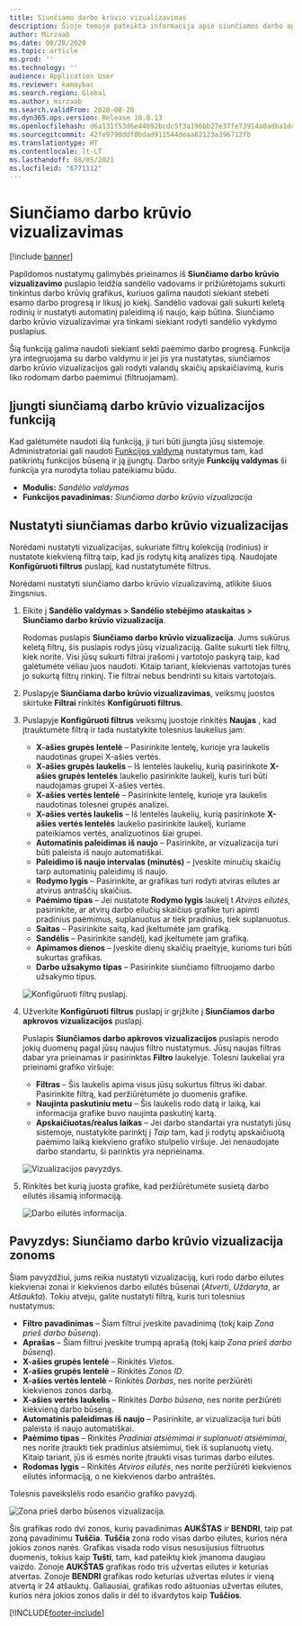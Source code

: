 ```yaml
---
title: Siunčiamo darbo krūvio vizualizavimas
description: Šioje temoje pateikta informacija apie siunčiamos darbo apkrovos vizualizaciją. Ši funkcija leidžia sandėlio vadovams ir prižiūrėtojams sukurti tinkintus darbo krūvio grafikus, kurie gali būti naudojami siekiant stebėti esamo darbo progresą ir jo turimą kiekį. Sandėlio vadovai gali sukurti keletą rodinių ir nustatyti automatinį paleidimą iš naujo, kaip būtina.
author: Mirzaab
ms.date: 08/28/2020
ms.topic: article
ms.prod: ''
ms.technology: ''
audience: Application User
ms.reviewer: kamaybac
ms.search.region: Global
ms.author: mirzaab
ms.search.validFrom: 2020-08-28
ms.dyn365.ops.version: Release 10.0.13
ms.openlocfilehash: d6a131f53d6e44692bcdc5f3a196bb27e37fe73914a0adba1dcd7822f552d1f8
ms.sourcegitcommit: 42fe9790ddf0bdad911544deaa82123a396712fb
ms.translationtype: HT
ms.contentlocale: lt-LT
ms.lasthandoff: 08/05/2021
ms.locfileid: "6771112"
---
```

# <a name="outbound-workload-visualization"></a>Siunčiamo darbo krūvio vizualizavimas

[!include [banner](../includes/banner.md)]

Papildomos nustatymų galimybės prieinamos iš **Siunčiamo darbo krūvio vizualizavimo** puslapio leidžia sandėlio vadovams ir prižiūrėtojams sukurti tinkintus darbo krūvių grafikus, kuriuos galima naudoti siekiant stebėti esamo darbo progresą ir likusį jo kiekį. Sandėlio vadovai gali sukurti keletą rodinių ir nustatyti automatinį paleidimą iš naujo, kaip būtina. Siunčiamo darbo krūvio vizualizavimai yra tinkami siekiant rodyti sandėlio vykdymo puslapius.

Šią funkciją galima naudoti siekiant sekti paėmimo darbo progresą. Funkcija yra integruojama su darbo valdymu ir jei jis yra nustatytas, siunčiamos darbo krūvio vizualizacijos gali rodyti valandų skaičių apskaičiavimą, kuris liko rodomam darbo paėmimui (filtruojamam).

## <a name="turn-on-the-outbound-workload-visualization-feature"></a>Įjungti siunčiamą darbo krūvio vizualizacijos funkciją

Kad galėtumėte naudoti šią funkciją, ji turi būti įjungta jūsų sistemoje. Administratoriai gali naudoti [Funkcijos valdymą](../../fin-ops-core/fin-ops/get-started/feature-management/feature-management-overview.md) nustatymus tam, kad patikrintų funkcijos būseną ir ją įjungtų. Darbo srityje **Funkcijų valdymas** ši funkcija yra nurodyta toliau pateikiamu būdu.

- **Modulis:** *Sandėlio valdymas*
- **Funkcijos pavadinimas:** *Siunčiama darbo krūvio vizualizacija*

## <a name="set-up-outbound-workload-visualizations"></a>Nustatyti siunčiamas darbo krūvio vizualizacijas

Norėdami nustatyti vizualizacijas, sukuriate filtrų kolekciją (rodinius) ir nustatote kiekvieną filtrą taip, kad jis rodytų kitą analizės tipą. Naudojate **Konfigūruoti filtrus** puslapį, kad nustatytumėte filtrus.

Norėdami nustatyti siunčiamo darbo krūvio vizualizavimą, atlikite šiuos žingsnius.

1. Eikite į **Sandėlio valdymas \> Sandėlio stebėjimo ataskaitas \> Siunčiamo darbo krūvio vizualizacija**.

    Rodomas puslapis **Siunčiamo darbo krūvio vizualizacija**. Jums sukūrus keletą filtrų, šis puslapis rodys jūsų vizualizaciją. Galite sukurti tiek filtrų, kiek norite. Visi jūsų sukurti filtrai įrašomi į vartotojo paskyrą taip, kad galėtumėte vėliau juos naudoti. Kitaip tariant, kiekvienas vartotojas turės jo sukurtą filtrų rinkinį. Tie filtrai nebus bendrinti su kitais vartotojais.

1. Puslapyje **Siunčiama darbo krūvio vizualizavimas**, veiksmų juostos skirtuke **Filtrai** rinkitės **Konfigūruoti filtrus**.
1. Puslapyje **Konfigūruoti filtrus** veiksmų juostoje rinkitės **Naujas** , kad įtrauktumėte filtrą ir tada nustatykite tolesnius laukelius jam:

    - **X-ašies grupės lentelė** – Pasirinkite lentelę, kurioje yra laukelis naudotinas grupei X-ašies vertės.
    - **X-ašies grupės laukelis** – Iš lentelės laukelių, kurią pasirinkote  **X-ašies grupės lentelės** laukelio pasirinkite laukelį, kuris turi būti naudojamas grupei X-ašies vertės.
    - **X-ašies vertės lentelė** – Pasirinkite lentelę, kurioje yra laukelis naudotinas tolesnei grupės analizei.
    - **X-ašies vertės laukelis** – Iš lentelės laukelių, kurią pasirinkote  **X-ašies vertės lentelės** laukelio pasirinkite laukelį, kuriame pateikiamos vertės, analizuotinos šiai grupei.
    - **Automatinis paleidimas iš naujo** – Pasirinkite, ar vizualizacija turi būti paleista iš naujo automatiškai.
    - **Paleidimo iš naujo intervalas (minutės)** – Įveskite minučių skaičių tarp automatinių paleidimų iš naujo.
    - **Rodymo lygis** – Pasirinkite, ar grafikas turi rodyti atviras eilutes ar atvirus antraščių skaičius.
    - **Paėmimo tipas** – Jei nustatote **Rodymo lygis** laukelį t _Atviros eilutės_, pasirinkite, ar atvirų darbo eilučių skaičius grafike turi apimti pradinius paėmimus, suplanuotus ar tiek pradinius, tiek suplanuotus.
    - **Saitas** – Pasirinkite saitą, kad įkeltumėte jam grafiką.
    - **Sandėlis** – Pasirinkite sandėlį, kad įkeltumėte jam grafiką.
    - **Apimamos dienos** – Įveskite dienų skaičių praeityje, kurioms turi būti sukurtas grafikas.
    - **Darbo užsakymo tipas** – Pasirinkite siunčiamo filtruojamo darbo užsakymo tipus.

    ![Konfigūruoti filtrų puslapį.](media/work-viz-filters-1.png "Konfigūruoti filtrų puslapį")

1. Užverkite **Konfigūruoti filtrus** puslapį ir grįžkite į **Siunčiamos darbo apkrovos vizualizacijos** puslapį.

    Puslapis **Siunčiamos darbo apkrovos vizualizacijos** puslapis nerodo jokių duomenų pagal jūsų naujus filtro nustatymus. Jūsų naujas filtras dabar yra prieinamas ir pasirinktas **Filtro** laukelyje. Tolesni laukeliai yra prieinami grafiko viršuje:

    - **Filtras** – Šis laukelis apima visus jūsų sukurtus filtrus iki dabar. Pasirinkite filtrą, kad peržiūrėtumėte jo duomenis grafike.
    - **Naujinta paskutiniu metu** – Šis laukelis rodo datą ir laiką, kai informacija grafike buvo naujinta paskutinį kartą.
    - **Apskaičiuotas/realus laikas** – Jei darbo standartai yra nustatyti jūsų sistemoje, nustatykite parinktį į *Taip* tam, kad ji rodytų apskaičiuotą paėmimo laiką kiekvieno grafiko stulpelio viršuje. Jei nenaudojate darbo standartu, ši parinktis yra neprieinama.

    ![Vizualizacijos pavyzdys.](media/work-viz-chart.png "Vizualizacijos pavyzdys")

1. Rinkitės bet kurią juosta grafike, kad peržiūrėtumėte susietą darbo eilutės išsamią informaciją.

    ![Darbo eilutės informacija.](media/work-viz-work-details.png "Darbo eilutės informacija")

## <a name="example-outbound-workload-visualization-for-zones"></a>Pavyzdys: Siunčiamo darbo krūvio vizualizacija zonoms

Šiam pavyzdžiui, jums reikia nustatyti vizualizaciją, kuri rodo darbo eilutes kiekvienai zonai ir kiekvienos darbo eilutės būsenai (_Atverti_, _Uždaryta_, ar _Atšaukta_). Tokiu atveju, galite nustatyti filtrą, kuris turi tolesnius nustatymus:

- **Filtro pavadinimas** – Šiam filtrui įveskite pavadinimą (tokį kaip _Zona prieš darbo būseną_).
- **Aprašas** – Šiam filtrui įveskite trumpą aprašą (tokį kaip _Zona prieš darbo būseną_).
- **X-ašies grupės lentelė** – Rinkitės _Vietos._
- **X-ašies grupės lentelė** – Rinkitės _Zonos ID_.
- **X-ašies vertės lentelė** – Rinkitės _Darbas_, nes norite peržiūrėti kiekvienos zonos darbą.
- **X-ašies vertės laukelis** – Rinkitės _Darbo būsena_, nes norite peržiūrėti kiekvieną darbo būseną.
- **Automatinis paleidimas iš naujo** – Pasirinkite, ar vizualizacija turi būti paleista iš naujo automatiškai.
- **Paėmimo tipas** – Rinkitės _Pradiniai atsiėmimai ir suplanuoti atsiėmimai_, nes norite įtraukti tiek pradinius atsiėmimui, tiek iš suplanuotų vietų. Kitaip tariant, jūs iš esmės norite įtraukti visas turimas darbo eilutes.
- **Rodomas lygis** – Rinkitės _Atviros eilutės_, nes norite peržiūrėti kiekvienos eilutės informaciją, o ne kiekvienos darbo antraštės.

Tolesnis paveikslėlis rodo esančio grafiko pavyzdį.

![Zona prieš darbo būsenos vizualizacija.](media/work-viz-chart.png "Zona prieš darbo būsenos vizualizacija")

Šis grafikas rodo dvi zonos, kurių pavadinimas **AUKŠTAS** ir **BENDRI**, taip pat zoną pavadinimu **Tuščia**. **Tuščia** zona rodo visas darbo eilutes, kurios nėra jokios zonos narės. Grafikas visada rodo visus nesusijusius filtruotus duomenis, tokius kaip **Tušti**, tam, kad pateiktų kiek įmanoma daugiau vaizdo. Zonoje **AUKŠTAS** grafikas rodo tris užvertas eilutes ir keturias atvertas. Zonoje **BENDRI** grafikas rodo keturias užvertas eilutes ir vieną atvertą ir 24 atšauktų. Galiausiai, grafikas rodo aštuonias užvertas eilutes, kurios nėra jokios zonos dalis ir dėl to išvardytos kaip **Tuščios**.


[!INCLUDE[footer-include](../../includes/footer-banner.md)]